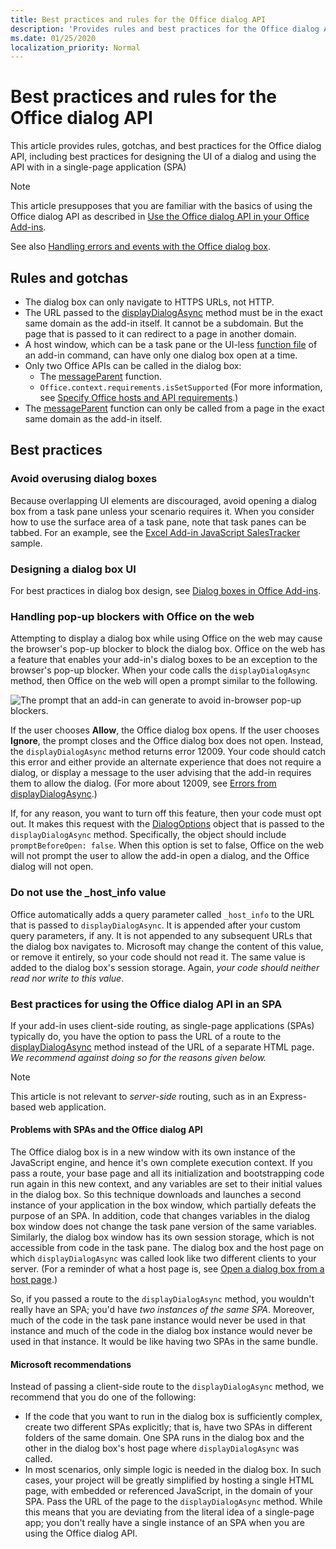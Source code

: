 ```yaml
---
title: Best practices and rules for the Office dialog API
description: 'Provides rules and best practices for the Office dialog API, such as best practices for a single-page application (SPA)'
ms.date: 01/25/2020
localization_priority: Normal
---
```


# Best practices and rules for the Office dialog API

This article provides rules, gotchas, and best practices for the Office dialog API, including best practices for designing the UI of a dialog and using the API with in a single-page application (SPA)

> [!NOTE]
> This article presupposes that you are familiar with the basics of using the Office dialog API as described in [Use the Office dialog API in your Office Add-ins](dialog-api-in-office-add-ins.md).
> 
> See also [Handling errors and events with the Office dialog box](dialog-handle-errors-events.md).

## Rules and gotchas

- The dialog box can only navigate to HTTPS URLs, not HTTP.
- The URL passed to the [displayDialogAsync](/javascript/api/office/office.ui) method must be in the exact same domain as the add-in itself. It cannot be a subdomain. But the page that is passed to it can redirect to a page in another domain.
- A host window, which can be a task pane or the UI-less [function file](/office/dev/add-ins/reference/manifest/functionfile) of an add-in command, can have only one dialog box open at a time.
- Only two Office APIs can be called in the dialog box:
  - The [messageParent](/javascript/api/office/office.ui#messageparent-message-) function.
  - `Office.context.requirements.isSetSupported` (For more information, see [Specify Office hosts and API requirements](specify-office-hosts-and-api-requirements.md).)
- The [messageParent](/javascript/api/office/office.ui#messageparent-message-) function can only be called from a page in the exact same domain as the add-in itself.

## Best practices

### Avoid overusing dialog boxes

Because overlapping UI elements are discouraged, avoid opening a dialog box from a task pane unless your scenario requires it. When you consider how to use the surface area of a task pane, note that task panes can be tabbed. For an example, see the [Excel Add-in JavaScript SalesTracker](https://github.com/OfficeDev/Excel-Add-in-JavaScript-SalesTracker) sample.

### Designing a dialog box UI

For best practices in dialog box design, see [Dialog boxes in Office Add-ins](../design/dialog-boxes.md).

### Handling pop-up blockers with Office on the web

Attempting to display a dialog box while using Office on the web may cause the browser's pop-up blocker to block the dialog box. Office on the web has a feature that enables your add-in's dialog boxes to be an exception to the browser's pop-up blocker. When your code calls the `displayDialogAsync` method, then Office on the web will open a prompt similar to the following.

![The prompt that an add-in can generate to avoid in-browser pop-up blockers.](../images/dialog-prompt-before-open.png)

If the user chooses **Allow**, the Office dialog box opens. If the user chooses **Ignore**, the prompt closes and the Office dialog box does not open. Instead, the `displayDialogAsync` method returns error 12009. Your code should catch this error and either provide an alternate experience that does not require a dialog, or display a message to the user advising that the add-in requires them to allow the dialog. (For more about 12009, see [Errors from displayDialogAsync](dialog-handle-errors-events.md#errors-from-displaydialogasync).)

If, for any reason, you want to turn off this feature, then your code must opt out. It makes this request with the [DialogOptions](/javascript/api/office/office.dialogoptions) object that is passed to the `displayDialogAsync` method. Specifically, the object should include `promptBeforeOpen: false`. When this option is set to false, Office on the web will not prompt the user to allow the add-in open a dialog, and the Office dialog will not open.

### Do not use the \_host\_info value

Office automatically adds a query parameter called `_host_info` to the URL that is passed to `displayDialogAsync`. It is appended after your custom query parameters, if any. It is not appended to any subsequent URLs that the dialog box navigates to. Microsoft may change the content of this value, or remove it entirely, so your code should not read it. The same value is added to the dialog box's session storage. Again, *your code should neither read nor write to this value*.

### Best practices for using the Office dialog API in an SPA

If your add-in uses client-side routing, as single-page applications (SPAs) typically do, you have the option to pass the URL of a route to the [displayDialogAsync](/javascript/api/office/office.ui) method instead of the URL of a separate HTML page. *We recommend against doing so for the reasons given below.*

> [!NOTE]
> This article is not relevant to *server-side* routing, such as in an Express-based web application.

#### Problems with SPAs and the Office dialog API

The Office dialog box is in a new window with its own instance of the JavaScript engine, and hence it's own complete execution context. If you pass a route, your base page and all its initialization and bootstrapping code run again in this new context, and any variables are set to their initial values in the dialog box. So this technique downloads and launches a second instance of your application in the  box window, which partially defeats the purpose of an SPA. In addition, code that changes variables in the dialog box window does not change the task pane version of the same variables. Similarly, the dialog box window has its own session storage, which is not accessible from code in the task pane. The dialog box and the host page on which `displayDialogAsync` was called look like two different clients to your server. (For a reminder of what a host page is, see [Open a dialog box from a host page](dialog-api-in-office-add-ins.md#open-a-dialog-box-from-a-host-page).)

So, if you passed a route to the `displayDialogAsync` method, you wouldn't really have an SPA; you'd have *two instances of the same SPA*. Moreover, much of the code in the task pane instance would never be used in that instance and much of the code in the dialog box instance would never be used in that instance. It would be like having two SPAs in the same bundle.

#### Microsoft recommendations

Instead of passing a client-side route to the `displayDialogAsync` method, we recommend that you do one of the following:

* If the code that you want to run in the dialog box is sufficiently complex, create two different SPAs explicitly; that is, have two SPAs in different folders of the same domain. One SPA runs in the dialog box and the other in the dialog box's host page where `displayDialogAsync` was called. 
* In most scenarios, only simple logic is needed in the dialog box. In such cases, your project will be greatly simplified by hosting a single HTML page, with embedded or referenced JavaScript, in the domain of your SPA. Pass the URL of the page to the `displayDialogAsync` method. While this means that you are deviating from the literal idea of a single-page app; you don't really have a single instance of an SPA when you are using the Office dialog API.
